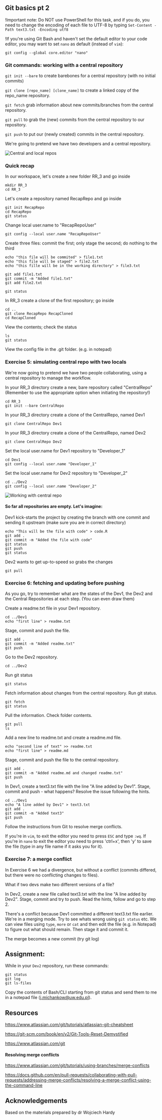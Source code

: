 
## Git basics pt 2

!Important note: Do NOT use PowerShell for this task, and if you do, you need to change the encoding of each file to UTF-8 by typing `Set-Content -Path text3.txt -Encoding utf8`

!If you're using Git Bash and haven't set the default editor to your code editor, you may want to set `nano` as default (instead of `vim`):
```
git config --global core.editor "nano"
```

### Git commands: working with a central repository

`git init --bare` to create barebones for a central repository (with no initial commits)

`git clone [repo_name] [clone_name]` to create a linked copy of the repo_name repository.

`git fetch` grab information about new commits/branches from the central repository.

`git pull` to grab the (new) commits from the central repository to our repository.

`git push` to put our (newly created) commits in the central repository.

We're going to pretend we have two developers and a central repository.


![Central and local repos](https://github.com/glowform/reproducible-research/blob/main/Assignments/RR3_1.jpg?raw=true "Central and local repos")


### Quick recap

In our workspace, let's create a new folder RR_3 and go inside

```
mkdir RR_3
cd RR_3
```

Let's create a repository named RecapRepo and go inside
```
git init RecapRepo
cd RecapRepo
git status
```
Change local user.name to "RecapRepoUser"
```
git config --local user.name "RecapRepoUser"
```


Create three files: commit the first; only stage the second; do nothing to the third
```
echo "this file will be commited" > file1.txt
echo "this file will be staged" > file2.txt
echo "this fille will be in the working directory" > file3.txt
```
```
git add file1.txt
git commit -m "Added file1.txt"
git add file2.txt
```
```
git status
```

In RR_3 create a clone of the first repository; go inside
```
cd ..
git clone RecapRepo RecapCloned
cd RecapCloned
```
View the contents; check the status
```
ls
git status
```

View the config file in the .git folder.
(e.g. in notepad)


### Exercise 5: simulating central repo with two locals
We're now going to pretend we have two people collaborating, using a central repository to manage the workflow.

In your RR_3 directory create a new, bare repository called "CentralRepo"\
(Remember to use the appropriate option when initiating the repository!)
```
cd RR_3
git init --bare CentralRepo
```

In your RR_3 directory create a clone of the CentralRepo, named Dev1
```
git clone CentralRepo Dev1
```

In your RR_3 directory create a clone of the CentralRepo, named Dev2
```
git clone CentralRepo Dev2
```

Set the local user.name for Dev1 repository to "Developer_1"
```
cd Dev1
git config --local user.name "Developer_1"
```

Set the local user.name for Dev2 repository to "Developer_2"
```
cd ../Dev2
git config --local user.name "Developer_2"
```

![Working with central repo](https://github.com/glowform/reproducible-research/blob/main/Assignments/RR3_2.jpg?raw=true "Working with central repo")

#### So far all repositories are empty. Let's imagine:
Dev1 kick-starts the project by creating the branch with one commit and sending it upstream (make sure you are in correct directory)
```
echo "This will be the file with code" > code.R
git add .
git commit -m "Added the file with code"
git status
git push
git status
```
Dev2 wants to get up-to-speed so grabs the changes
```
git pull
```

### Exercise 6: fetching and updating before pushing

As you go, try to remember what are the states of the Dev1, the Dev2 and the Central Repositories at each step. (You can even draw them)

Create a readme.txt file in your Dev1 repository.
```
cd ../Dev1
echo "first line" > readme.txt
```

Stage, commit and push the file.
```
git add .
git commit -m "Added readme.txt"
git push
```

Go to the Dev2 repository.
```
cd ../Dev2
```

Run git status
```
git status
```

Fetch information about changes from the central repository. Run git status.
```
git fetch
git status
```

Pull the information. Check folder contents.
```
git pull
ls
```

Add a new line to readme.txt and create a readme.md file.
```
echo "second line of text" >> readme.txt
echo "first line" > readme.md
```

Stage, commit and push the file to the central repository.
```
git add .
git commit -m "Added readme.md and changed readme.txt"
git push
```


In Dev1, create a text3.txt file with the line "A line added by Dev1". Stage, commit and push - what happens? Resolve the issue following the hints.
```
cd ../Dev1
echo "A line added by Dev1" > text3.txt
git add .
git commit -m "Added text3"
git push
```
Follow the instructions from Git to resolve merge conflicts.

If you're in `vim`, to exit the editor you need to press `ESC` and type `:wq`. If you're in `nano` to exit the editor you need to press 'ctrl+x', then 'y' to save the file (type in any file name if it asks you for it).

### Exercise 7: a merge conflict
In Exercise 6 we had a divergence, but without a conflict (commits differed, but there were no conflicting changes to files).

What if two devs make two different versions of a file?

In Dev2, create a new file called text3.txt with the line "A line added by Dev2". Stage, commit and try to push. Read the hints, follow and go to step 2.

There's a conflict because Dev1 committed a different text3.txt file earlier.
We're in a merging mode. Try to see whats wrong using `git status` etc. We can view files using `type`, `more` or `cat` and then edit the file (e.g. in Notepad) to figure out what should remain. Then stage it and commit it.

The merge becomes a new commit (try git log)



## Assignment:
While in your `Dev2` repository, run these commands:
```
git status
git log
git ls-files
```
Copy the contents of Bash/CLI starting from git status and send them to me in a notepad file (j.michankow@uw.edu.pl).

## Resources

https://www.atlassian.com/git/tutorials/atlassian-git-cheatsheet

https://git-scm.com/book/en/v2/Git-Tools-Reset-Demystified

https://www.atlassian.com/git

#### Resolving merge conflicts

https://www.atlassian.com/git/tutorials/using-branches/merge-conflicts

https://docs.github.com/en/pull-requests/collaborating-with-pull-requests/addressing-merge-conflicts/resolving-a-merge-conflict-using-the-command-line


## Acknowledgements
Based on the materials prepared by dr Wojciech Hardy
